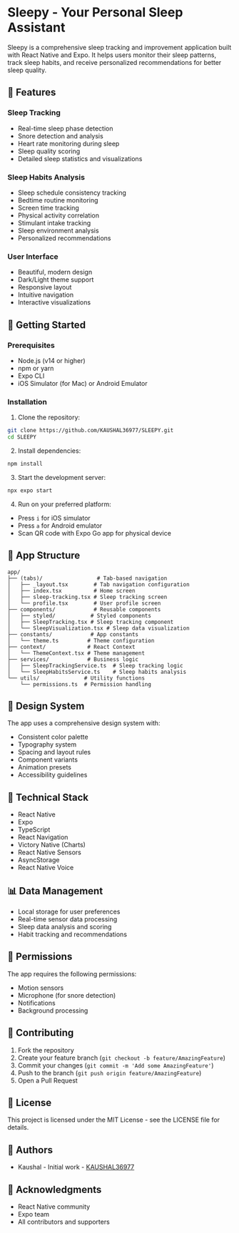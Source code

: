 # Sleepy - Your Personal Sleep Assistant

Sleepy is a comprehensive sleep tracking and improvement application built with React Native and Expo. It helps users monitor their sleep patterns, track sleep habits, and receive personalized recommendations for better sleep quality.

## 🌟 Features

### Sleep Tracking
- Real-time sleep phase detection
- Snore detection and analysis
- Heart rate monitoring during sleep
- Sleep quality scoring
- Detailed sleep statistics and visualizations

### Sleep Habits Analysis
- Sleep schedule consistency tracking
- Bedtime routine monitoring
- Screen time tracking
- Physical activity correlation
- Stimulant intake tracking
- Sleep environment analysis
- Personalized recommendations

### User Interface
- Beautiful, modern design
- Dark/Light theme support
- Responsive layout
- Intuitive navigation
- Interactive visualizations

## 🚀 Getting Started

### Prerequisites
- Node.js (v14 or higher)
- npm or yarn
- Expo CLI
- iOS Simulator (for Mac) or Android Emulator

### Installation

1. Clone the repository:
```bash
git clone https://github.com/KAUSHAL36977/SLEEPY.git
cd SLEEPY
```

2. Install dependencies:
```bash
npm install
```

3. Start the development server:
```bash
npx expo start
```

4. Run on your preferred platform:
- Press `i` for iOS simulator
- Press `a` for Android emulator
- Scan QR code with Expo Go app for physical device

## 📱 App Structure

```
app/
├── (tabs)/                 # Tab-based navigation
│   ├── _layout.tsx        # Tab navigation configuration
│   ├── index.tsx          # Home screen
│   ├── sleep-tracking.tsx # Sleep tracking screen
│   └── profile.tsx        # User profile screen
├── components/            # Reusable components
│   ├── styled/           # Styled components
│   ├── SleepTracking.tsx # Sleep tracking component
│   └── SleepVisualization.tsx # Sleep data visualization
├── constants/            # App constants
│   └── theme.ts         # Theme configuration
├── context/             # React Context
│   └── ThemeContext.tsx # Theme management
├── services/            # Business logic
│   ├── SleepTrackingService.ts  # Sleep tracking logic
│   └── SleepHabitsService.ts    # Sleep habits analysis
└── utils/              # Utility functions
    └── permissions.ts  # Permission handling
```

## 🎨 Design System

The app uses a comprehensive design system with:
- Consistent color palette
- Typography system
- Spacing and layout rules
- Component variants
- Animation presets
- Accessibility guidelines

## 🔧 Technical Stack

- React Native
- Expo
- TypeScript
- React Navigation
- Victory Native (Charts)
- React Native Sensors
- AsyncStorage
- React Native Voice

## 📊 Data Management

- Local storage for user preferences
- Real-time sensor data processing
- Sleep data analysis and scoring
- Habit tracking and recommendations

## 🔐 Permissions

The app requires the following permissions:
- Motion sensors
- Microphone (for snore detection)
- Notifications
- Background processing

## 🤝 Contributing

1. Fork the repository
2. Create your feature branch (`git checkout -b feature/AmazingFeature`)
3. Commit your changes (`git commit -m 'Add some AmazingFeature'`)
4. Push to the branch (`git push origin feature/AmazingFeature`)
5. Open a Pull Request

## 📝 License

This project is licensed under the MIT License - see the LICENSE file for details.

## 👥 Authors

- Kaushal - Initial work - [KAUSHAL36977](https://github.com/KAUSHAL36977)

## 🙏 Acknowledgments

- React Native community
- Expo team
- All contributors and supporters 